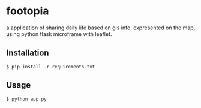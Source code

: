 # footopia
a application of sharing daily life based on gis info, expresented on the 
map, using python flask microframe with leaflet.

## Installation
```
$ pip install -r requirements.txt
```

## Usage
```
$ python app.py 
```